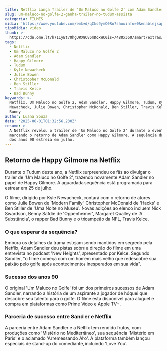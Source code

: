 ```yaml
---
title: Netflix Lança Trailer de 'Um Maluco no Golfe 2' com Adam Sandler no Tudum
slug: um-maluco-no-golfe-2-ganha-trailer-no-tudum-assista
categoria: FILMES
midia: 'https://www.youtube.com/embed/qCks9ymO0Ro?showinfo=0&enablejsapi=1'
tipoMidia: video
thumb: >-
  https://cdn.ome.lt/h711yBt70hgURXWCv6mDoxWC0is=/480x360/smart/extras/conteudos/omelete_THUMB_-_2025-05-30T115840.369.png
tags:
  - Netflix
  - Um Maluco no Golfe 2
  - Adam Sandler
  - Happy Gilmore
  - Tudum
  - Kyle Newacheck
  - Julie Bowen
  - Christopher McDonald
  - Ben Stiller
  - Travis Kelce
  - Bad Bunny
keywords: >-
  Netflix, Um Maluco no Golfe 2, Adam Sandler, Happy Gilmore, Tudum, Kyle
  Newacheck, Julie Bowen, Christopher McDonald, Ben Stiller, Travis Kelce, Bad
  Bunny
author: Luana Souza
data: '2025-06-01T01:32:56.230Z'
resumo: >-
  A Netflix revelou o trailer de 'Um Maluco no Golfe 2' durante o evento Tudum,
  marcando o retorno de Adam Sandler como Happy Gilmore. A sequência da comédia
  dos anos 90 estreia em julho.
---
```


## Retorno de Happy Gilmore na Netflix

Durante o Tudum deste ano, a Netflix surpreendeu os fãs ao divulgar o trailer de 'Um Maluco no Golfe 2', trazendo novamente Adam Sandler no papel de Happy Gilmore. A aguardada sequência está programada para estrear em 25 de julho.

O filme, dirigido por Kyle Newacheck, contará com o retorno de atores como Julie Bowen de 'Modern Family', Christopher McDonald de 'Hacks' e Ben Stiller de 'Uma Noite no Museu'. Novas adições ao elenco incluem Nick Swardson, Benny Safdie de 'Oppenheimer', Margaret Qualley de 'A Substância', o rapper Bad Bunny e o tricampeão da NFL, Travis Kelce.

### O que esperar da sequência?

Embora os detalhes da trama estejam sendo mantidos em segredo pela Netflix, Adam Sandler deu pistas sobre a direção do filme em uma entrevista no podcast 'New Heights', apresentado por Kelce. Segundo Sandler, "o filme começa com um homem mais velho que redescobre sua paixão pelo golfe após acontecimentos inesperados em sua vida".

### Sucesso dos anos 90

O original 'Um Maluco no Golfe' foi um dos primeiros sucessos de Adam Sandler, narrando a história de um aspirante a jogador de hóquei que descobre seu talento para o golfe. O filme está disponível para aluguel e compra em plataformas como Prime Video e Apple TV+.

### Parceria de sucesso entre Sandler e Netflix

A parceria entre Adam Sandler e a Netflix tem rendido frutos, com produções como 'Mistério no Mediterrâneo', sua sequência 'Mistério em Paris' e o aclamado 'Arremessando Alto'. A plataforma também lançou especiais de stand-up do comediante, incluindo 'Love You'.

